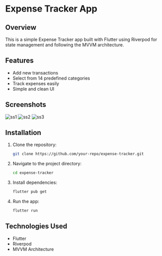 # Expense Tracker App

## Overview
This is a simple Expense Tracker app built with Flutter using Riverpod for state management and following the MVVM architecture.

## Features
- Add new transactions
- Select from 14 predefined categories
- Track expenses easily
- Simple and clean UI

## Screenshots

![ss1](https://github.com/user-attachments/assets/ee229f84-ad0e-4e6f-bed3-af0c1e884e62)
![ss2](https://github.com/user-attachments/assets/1df10cec-7afd-4e47-a0db-5e4cab557215)
![ss3](https://github.com/user-attachments/assets/06690819-7be8-45f9-a21c-fdf8b53f4e27)


## Installation
1. Clone the repository:
   ```sh
   git clone https://github.com/your-repo/expense-tracker.git
   ```
2. Navigate to the project directory:
   ```sh
   cd expense-tracker
   ```
3. Install dependencies:
   ```sh
   flutter pub get
   ```
4. Run the app:
   ```sh
   flutter run
   ```


## Technologies Used
- Flutter
- Riverpod
- MVVM Architecture


